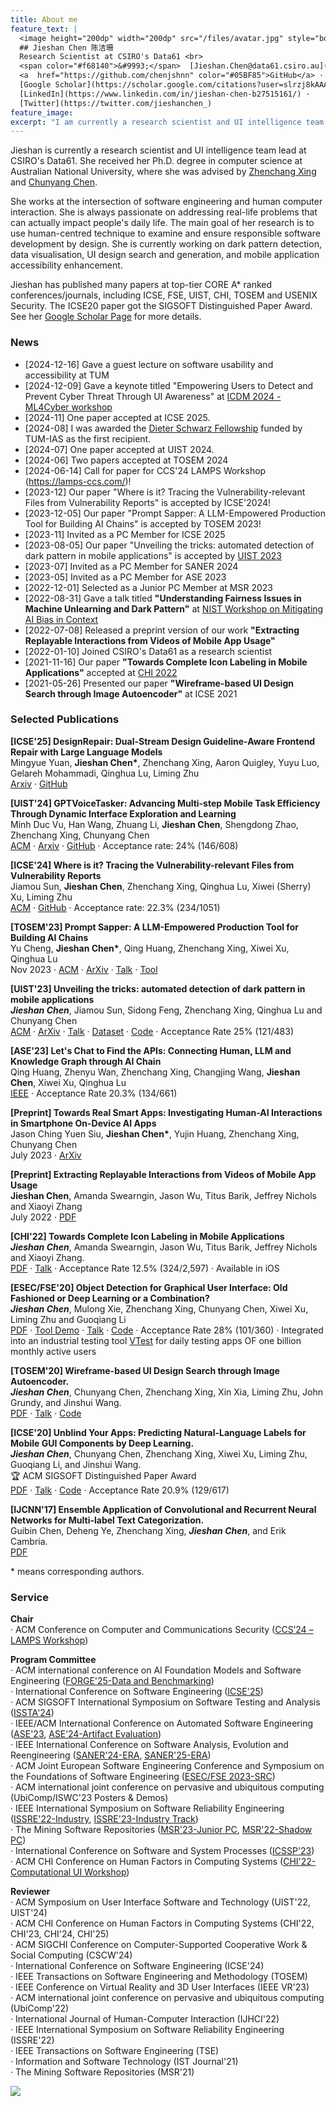 ```yaml
---
title: About me
feature_text: |
  <image height="200dp" width="200dp" src="/files/avatar.jpg" style="border-radius: 50%;" /> 
  ## Jieshan Chen 陈洁珊
  Research Scientist at CSIRO's Data61 <br>
  <span color="#f68140">&#9993;</span>  [Jieshan.Chen@data61.csiro.au](mailto:Jieshan.Chen@data61.csiro.au) · 
  <a  href="https://github.com/chenjshnn" color="#05BF85">GitHub</a> · 
  [Google Scholar](https://scholar.google.com/citations?user=slrzj8kAAAAJ&hl=en) · 
  [LinkedIn](https://www.linkedin.com/in/jieshan-chen-b27515161/) · 
  [Twitter](https://twitter.com/jieshanchen_)
feature_image: 
excerpt: "I am currently a research scientist and UI intelligence team lead at CSIRO's Data61. Before joining Data61, I pursued my Ph.D. degree in computer science at Australian National University. My work lies in the fields of software engineering, deep learning, and human computer interaction. By understanding the semantics of user interfaces (UIs), my work aims to improve designers’, developers’, and end-users’ efficiency when designing, developing and using the mobile applications. I am currently working on android code generation from UI design, UI design search and generation, and mobile application accessibility enhancement." 
---
```


Jieshan is currently a research scientist and UI intelligence team lead at CSIRO's Data61. She received her Ph.D. degree in computer science at Australian National University, where she was advised by [Zhenchang Xing](https://cecs.anu.edu.au/people/zhenchang-xing) and [Chunyang Chen](https://chunyang-chen.github.io/). 

She works at the intersection of software engineering and human computer interaction. She is always passionate on addressing real-life problems that can actually impact people's daily life. The main goal of her research is to use human-centred technique to examine and ensure responsible software development by design. She is currently working on dark pattern detection, data visualisation, UI design search and generation, and mobile application accessibility enhancement.

Jieshan has published many papers at top-tier CORE A* ranked conferences/journals, including ICSE, FSE, UIST, CHI, TOSEM and USENIX Security. The ICSE20 paper got the SIGSOFT Distinguished Paper Award. See her [Google Scholar Page](https://scholar.google.com/citations?user=slrzj8kAAAAJ) for more details.



### News
- [2024-12-16] Gave a guest lecture on software usability and accessibility at TUM
- [2024-12-09] Gave a keynote titled "Empowering Users to Detect and Prevent Cyber Threat Through UI Awareness" at [ICDM 2024 - ML4Cyber workshop](https://ml4cyber.github.io/24/)
- [2024-11] One paper accepted at ICSE 2025.
- [2024-08] I was awarded the [Dieter Schwarz Fellowship](https://www.cs.cit.tum.de/en/seai/news/article/dr-jieshan-chen-awarded-prestigious-dieter-schwarz-fellowship-at-tum/) funded by TUM-IAS as the first recipient.
- [2024-07] One paper accepted at UIST 2024.
- [2024-06] Two papers accepted at TOSEM 2024
- [2024-06-14] Call for paper for CCS'24 LAMPS Workshop (https://lamps-ccs.com/)!
- [2023-12] Our paper "Where is it? Tracing the Vulnerability-relevant Files from Vulnerability Reports" is accepted by ICSE'2024!
- [2023-12-05] Our paper "Prompt Sapper: A LLM-Empowered Production Tool for Building AI Chains" is accepted by TOSEM 2023!
- [2023-11] Invited as a PC Member for ICSE 2025
- [2023-08-05] Our paper "Unveiling the tricks: automated detection of dark pattern in mobile applications" is accepted by [UIST 2023](https://uist.acm.org/2023/)
- [2023-07] Invited as a PC Member for SANER 2024
- [2023-05] Invited as a PC Member for ASE 2023
- [2022-12-01] Selected as a Junior PC Member at MSR 2023
- [2022-08-31] Gave a talk titled **"Understanding Fairness Issues in Machine Unlearning and Dark Pattern"** at [NIST Workshop on Mitigating AI Bias in Context](https://www.nccoe.nist.gov/get-involved/attend-events/workshop-mitigating-ai-bias-context) 
- [2022-07-08] Released a preprint version of our work **"Extracting Replayable Interactions from Videos of Mobile App Usage"**
- [2022-01-10] Joined CSIRO's Data61 as a research scientist
- [2021-11-16] Our paper **"Towards Complete Icon Labeling in Mobile Applications"** accepted at [CHI 2022](https://chi2022.acm.org/)
- [2021-05-26] Presented our paper **"Wireframe-based UI Design Search through Image Autoencoder"** at ICSE 2021



### Selected Publications
**[ICSE'25] DesignRepair: Dual-Stream Design Guideline-Aware Frontend Repair with Large Language Models** <br />
Mingyue Yuan, **Jieshan Chen\***, Zhenchang Xing, Aaron Quigley, Yuyu Luo, Gelareh Mohammadi, Qinghua Lu, Liming Zhu <br />
[Arxiv](https://arxiv.org/pdf/2411.01606) · [GitHub](https://github.com/UGAIForge/DesignRepair2024)

**[UIST'24] GPTVoiceTasker: Advancing Multi-step Mobile Task Efficiency Through Dynamic Interface Exploration and Learning** <br />
Minh Duc Vu, Han Wang, Zhuang Li, **Jieshan Chen**, Shengdong Zhao, Zhenchang Xing, Chunyang Chen  <br />
[ACM](https://dl.acm.org/doi/10.1145/3654777.3676356) · [Arxiv](https://arxiv.org/pdf/2401.14268) · [GitHub](https://github.com/vuminhduc796/GPTVoiceTasker) · Acceptance rate: 24% (146/608)

**[ICSE'24] Where is it? Tracing the Vulnerability-relevant Files from Vulnerability Reports** <br />
Jiamou Sun, **Jieshan Chen**, Zhenchang Xing, Qinghua Lu, Xiwei (Sherry) Xu, Liming Zhu <br />
[ACM](https://dl.acm.org/doi/10.1145/3597503.3639202) · [GitHub](https://github.com/anonymous-77400046/vulnerability_file_trace) · Acceptance rate: 22.3% (234/1051)

**[TOSEM'23] Prompt Sapper: A LLM-Empowered Production Tool for Building AI Chains** <br />
Yu Cheng, **Jieshan Chen\***, Qing Huang, Zhenchang Xing, Xiwei Xu, Qinghua Lu <br />
Nov 2023 · [ACM](https://dl.acm.org/doi/10.1145/3638247) · [ArXiv](https://arxiv.org/pdf/2306.12028) · [Talk](https://www.youtube.com/watch?v=6QZW8WjYesI&lc=Ugyadp9ya26_0qr0g0p4AaABAg) · [Tool](https://www.aichain.online/)

**[UIST'23] Unveiling the tricks: automated detection of dark pattern in mobile applications** <br />
***Jieshan Chen***, Jiamou Sun, Sidong Feng, Zhenchang Xing, Qinghua Lu and Chunyang Chen <br />
[ACM](https://dl.acm.org/doi/10.1145/3586183.3606783) · [ArXiv](https://arxiv.org/pdf/2308.05898.pdf) · [Talk](https://m.youtube.com/watch?v=PkXHuPkatpk&t=16167s) · [Dataset](https://zenodo.org/records/8126443) · [Code](https://github.com/chenjshnn/UIST23-UIGuard) · Acceptance Rate 25% (121/483)

**[ASE'23] Let's Chat to Find the APIs: Connecting Human, LLM and Knowledge Graph through AI Chain** <br />
Qing Huang, Zhenyu Wan, Zhenchang Xing, Changjing Wang, **Jieshan Chen**, Xiwei Xu, Qinghua Lu <br />
[IEEE](https://ieeexplore.ieee.org/stamp/stamp.jsp?arnumber=10298399) · Acceptance Rate 20.3% (134/661)

**[Preprint] Towards Real Smart Apps: Investigating Human-AI Interactions in Smartphone On-Device AI Apps** <br />
Jason Ching Yuen Siu, **Jieshan Chen\***, Yujin Huang, Zhenchang Xing, Chunyang Chen <br />
July 2023 · [ArXiv](https://arxiv.org/abs/2307.00756) 

**[Preprint] Extracting Replayable Interactions from Videos of Mobile App Usage** <br />
**Jieshan Chen**, Amanda Swearngin, Jason Wu, Titus Barik, Jeffrey Nichols and Xiaoyi Zhang <br />
July 2022 · [PDF](/files/Preprint_2022_VideoReply.pdf)

**[CHI'22] Towards Complete Icon Labeling in Mobile Applications** <br />
***Jieshan Chen***, Amanda Swearngin, Jason Wu, Titus Barik, Jeffrey Nichols and Xiaoyi Zhang. <br />
[PDF](/files/CHI_2022_Icon.pdf) · [Talk](https://www.youtube.com/watch?v=3eaTDpBfqQM&ab_channel=ACMSIGCHI) · Acceptance Rate 12.5% (324/2,597) · Available in iOS

**[ESEC/FSE'20] Object Detection for Graphical User Interface: Old Fashioned or Deep Learning or a Combination?** <br />
***Jieshan Chen***, Mulong Xie, Zhenchang Xing, Chunyang Chen, Xiwei Xu, Liming Zhu and Guoqiang Li <br />
[PDF](/files/FSE2020-UIDetection.pdf) · [Tool Demo](http://uied.online/) · [Talk](https://www.youtube.com/watch?v=KFFp81N6zlg) · [Code](https://github.com/chenjshnn/Object-Detection-for-Graphical-User-Interface) · Acceptance Rate 28% (101/360) · Integrated into an industrial testing tool [VTest](https://taoxiease.github.io/publications/icse22seip-vtest.pdf) for daily testing apps OF one billion monthly active users

**[TOSEM'20] Wireframe-based UI Design Search through Image Autoencoder.** <br />
***Jieshan Chen***, Chunyang Chen, Zhenchang Xing, Xin Xia, Liming Zhu, John Grundy, and Jinshui Wang. <br />
[PDF](/files/tosem2020-uisearch.pdf) · [Talk](https://www.youtube.com/watch?v=wF4VDrMpRdo) · [Code](https://github.com/chenjshnn/WAE)  

**[ICSE'20] Unblind Your Apps: Predicting Natural-Language Labels for Mobile GUI Components by Deep Learning.** <br />
***Jieshan Chen***, Chunyang Chen, Zhenchang Xing, Xiwei Xu, Liming Zhu, Guoqiang Li, and Jinshui Wang. <br />
🏆 ACM SIGSOFT Distinguished Paper Award <br /> 
[PDF](/files/ICSE2020-predictContent.pdf) · [Talk](https://www.youtube.com/watch?v=zoRu7UOXAeY&list=PLh7v-bsdypMGkREL9PPVczHtaVLlL4P5h&index=5) · [Code](https://github.com/chenjshnn/LabelDroid) · Acceptance Rate 20.9% (129/617)

**[IJCNN'17] Ensemble Application of Convolutional and Recurrent Neural Networks for Multi-label Text Categorization.** <br />
Guibin Chen, Deheng Ye, Zhenchang Xing, ***Jieshan Chen***, and Erik Cambria. <br />
[PDF](https://ieeexplore.ieee.org/document/7966144/keywords)

\* means corresponding authors.

### Service
**Chair** <br />
· ACM Conference on Computer and Communications Security ([CCS’24 – LAMPS Workshop](https://lamps-ccs.com/))

**Program Committee** <br />
· ACM international conference on AI Foundation Models and Software Engineering ([FORGE'25-Data and Benchmarking](https://conf.researchr.org/committee/forge-2025/forge-2025-benchmarking-organization-committee)) <br />
· International Conference on Software Engineering ([ICSE'25](https://conf.researchr.org/track/icse-2025/icse-2025-research-track)) <br />
· ACM SIGSOFT International Symposium on Software Testing and Analysis ([ISSTA'24](https://2024.issta.org/track/issta-2024-papers)) <br />
· IEEE/ACM International Conference on Automated Software Engineering ([ASE'23](https://conf.researchr.org/committee/ase-2023/ase-2023-papers-program-committee), [ASE’24-Artifact Evaluation](https://conf.researchr.org/track/ase-2024/ase-2024-artifact-evaluation-track)) <br />
· IEEE International Conference on Software Analysis, Evolution and Reengineering ([SANER'24-ERA](https://conf.researchr.org/committee/saner-2024/saner-2024-early-research-achievement--era--track--program-commitee), [SANER'25-ERA](https://conf.researchr.org/committee/saner-2025/saner-2025-early-research-achievement--era--track--program-commitee)) <br />
· ACM Joint European Software Engineering Conference and Symposium on the Foundations of Software Engineering ([ESEC/FSE 2023-SRC](https://2023.esec-fse.org/committee/fse-2023-student-research-competition-program-committee)) <br />
· ACM international joint conference on pervasive and ubiquitous computing (UbiComp/ISWC'23 Posters & Demos) <br />
· IEEE International Symposium on Software Reliability Engineering ([ISSRE'22-Industry](https://issre2022.github.io/committee_industry-PC.html), [ISSRE'23-Industry Track](https://issre.github.io/2023/committee_industry-PC.html)) <br />
· The Mining Software Repositories ([MSR'23-Junior PC](https://conf.researchr.org/committee/msr-2023/msr-2023-junior-pc-program-commitee), [MSR'22-Shadow PC](https://2021.msrconf.org/committee/msr-2021-shadow-pc-shadow-pc-committee)) <br />
· International Conference on Software and System Processes ([ICSSP'23](https://conf.researchr.org/committee/icssp-2023/icssp-2023-papers-program-committee)) <br />
· ACM CHI Conference on Human Factors in Computing Systems ([CHI'22-Computational UI Workshop](https://sites.google.com/nd.edu/computational-uichi22/home)) <br />

**Reviewer** <br />
· ACM Symposium on User Interface Software and Technology (UIST'22, UIST'24) <br />
· ACM CHI Conference on Human Factors in Computing Systems (CHI'22, CHI'23, CHI'24, CHI'25) <br />
· ACM SIGCHI Conference on Computer-Supported Cooperative Work & Social Computing (CSCW'24) <br />
· International Conference on Software Engineering (ICSE'24) <br />
· IEEE Transactions on Software Engineering and Methodology (TOSEM) <br />
· IEEE Conference on Virtual Reality and 3D User Interfaces (IEEE VR'23) <br />
· ACM international joint conference on pervasive and ubiquitous computing (UbiComp'22) <br />
· International Journal of Human-Computer Interaction (IJHCI'22) <br />
· IEEE International Symposium on Software Reliability Engineering (ISSRE'22) <br />
· IEEE Transactions on Software Engineering (TSE) <br />
· Information and Software Technology (IST Journal'21) <br />
· The Mining Software Repositories (MSR'21)


<a href="https://clustrmaps.com/site/1bnhz" title="Visit tracker"><img src="//www.clustrmaps.com/map_v2.png?d=0jSi742nBLW1zBplx2X6Hk-w2T5g-tjKJyF38nxa7fU&cl=ffffff"></a>




